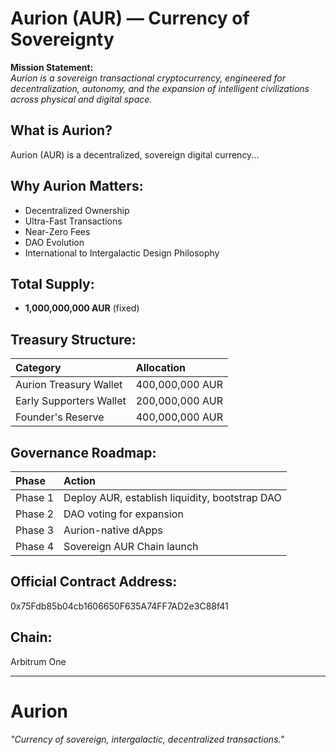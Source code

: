 # Aurion (AUR) — Currency of Sovereignty

**Mission Statement:**  
_Aurion is a sovereign transactional cryptocurrency, engineered for decentralization, autonomy, and the expansion of intelligent civilizations across physical and digital space._

## What is Aurion?
Aurion (AUR) is a decentralized, sovereign digital currency...

## Why Aurion Matters:
- Decentralized Ownership
- Ultra-Fast Transactions
- Near-Zero Fees
- DAO Evolution
- International to Intergalactic Design Philosophy

## Total Supply:
- **1,000,000,000 AUR** (fixed)

## Treasury Structure:
| Category | Allocation |
|:---|:---|
| Aurion Treasury Wallet | 400,000,000 AUR |
| Early Supporters Wallet | 200,000,000 AUR |
| Founder's Reserve | 400,000,000 AUR |

## Governance Roadmap:
| Phase | Action |
|:---|:---|
| Phase 1 | Deploy AUR, establish liquidity, bootstrap DAO |
| Phase 2 | DAO voting for expansion |
| Phase 3 | Aurion-native dApps |
| Phase 4 | Sovereign AUR Chain launch |

## Official Contract Address:
0x75Fdb85b04cb1606650F635A74FF7AD2e3C88f41

## Chain:
Arbitrum One

---

# Aurion
*"Currency of sovereign, intergalactic, decentralized transactions."*
